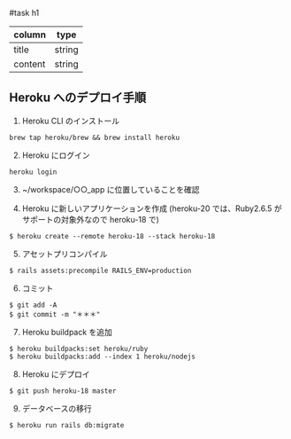 #task h1

| column  | type   |
| ------- | ------ |
| title   | string |
| content | string |

## Heroku へのデプロイ手順

1. Heroku CLI のインストール

```
brew tap heroku/brew && brew install heroku
```

2. Heroku にログイン

```
heroku login
```

3. ~/workspace/○○_app に位置していることを確認

4. Heroku に新しいアプリケーションを作成
   (heroku-20 では、Ruby2.6.5 がサポートの対象外なので heroku-18 で)

```
$ heroku create --remote heroku-18 --stack heroku-18
```

5. アセットプリコンパイル

```
$ rails assets:precompile RAILS_ENV=production
```

6. コミット

```
$ git add -A
$ git commit -m "＊＊＊"
```

7. Heroku buildpack を追加

```
$ heroku buildpacks:set heroku/ruby
$ heroku buildpacks:add --index 1 heroku/nodejs
```

8. Heroku にデプロイ

```
$ git push heroku-18 master
```

9. データベースの移行

```
$ heroku run rails db:migrate
```
